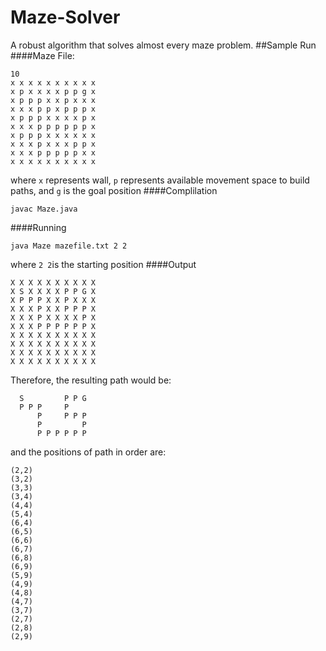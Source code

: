Maze-Solver
===========

A robust algorithm that solves almost every maze problem.
##Sample Run
####Maze File:
```
10
x x x x x x x x x x
x p x x x x p p g x
x p p p x x p x x x
x x x p p x p p p x
x p p p x x x x p x
x x x p p p p p p x
x p p p x x x x x x
x x x p x x x p p x
x x x p p p p p x x
x x x x x x x x x x
```
where `x` represents wall, `p` represents available movement space to build paths, and `g` is the goal position
####Complilation
```
javac Maze.java
```
####Running
```
java Maze mazefile.txt 2 2
```
where `2 2`is the starting position
####Output
```
X X X X X X X X X X 
X S X X X X P P G X 
X P P P X X P X X X 
X X X P X X P P P X 
X X X P X X X X P X 
X X X P P P P P P X 
X X X X X X X X X X 
X X X X X X X X X X 
X X X X X X X X X X 
X X X X X X X X X X
```
Therefore, the resulting path would be:
```
  S         P P G   
  P P P     P       
      P     P P P   
      P         P   
      P P P P P P   
```
and the positions of path in order are:
```
(2,2)
(3,2)
(3,3)
(3,4)
(4,4)
(5,4)
(6,4)
(6,5)
(6,6)
(6,7)
(6,8)
(6,9)
(5,9)
(4,9)
(4,8)
(4,7)
(3,7)
(2,7)
(2,8)
(2,9)
```
